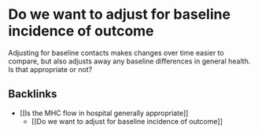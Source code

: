 # Do we want to adjust for baseline incidence of outcome
Adjusting for baseline contacts makes changes over time easier to compare, but also adjusts away any baseline differences in general health. Is that appropriate or not?

## Backlinks
* [[Is the MHC flow in hospital generally appropriate]]
	* [[Do we want to adjust for baseline incidence of outcome]]

<!-- #service -->

<!-- {BearID:42E99F74-A5BE-4D93-90CC-2B6CE9FB7420-15756-0000130BACFD7335} -->

